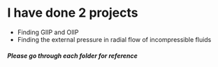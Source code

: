 # I have done 2 projects
* Finding GIIP and OIIP
* Finding the external pressure in radial flow of incompressible fluids
##### Please go through each folder for reference





